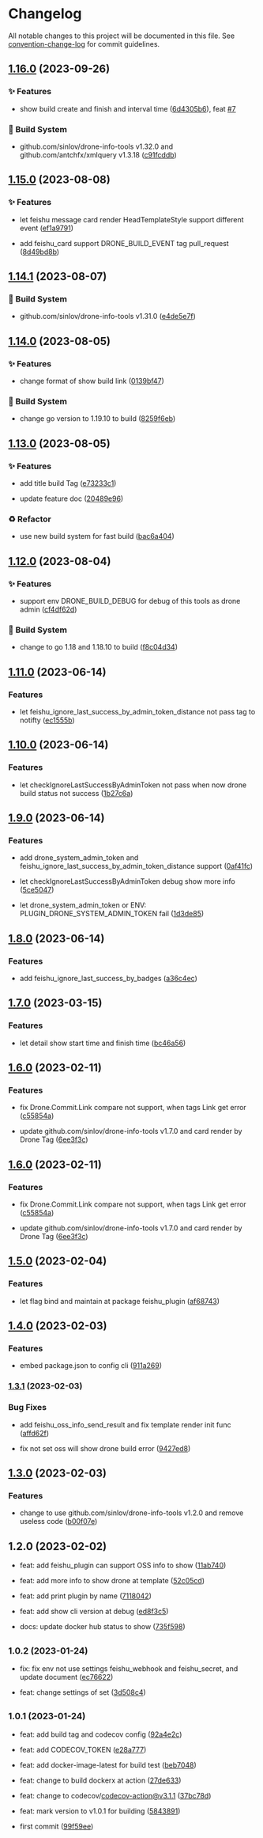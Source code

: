 # Changelog

All notable changes to this project will be documented in this file. See [convention-change-log](https://github.com/convention-change/convention-change-log) for commit guidelines.

## [1.16.0](https://github.com/sinlov/drone-feishu-group-robot/compare/1.15.0...v1.16.0) (2023-09-26)

### ✨ Features

* show build create and finish and interval time ([6d4305b6](https://github.com/sinlov/drone-feishu-group-robot/commit/6d4305b666b3c00bbf82b2ee6e1e92b280f26c08)), feat [#7](https://github.com/sinlov/drone-feishu-group-robot/issues/7)

### 👷‍ Build System

* github.com/sinlov/drone-info-tools v1.32.0 and github.com/antchfx/xmlquery v1.3.18 ([c91fcddb](https://github.com/sinlov/drone-feishu-group-robot/commit/c91fcddbdddde74b5926d31cb2698e91fc2ac88c))

## [1.15.0](https://github.com/sinlov/drone-feishu-group-robot/compare/1.14.1...v1.15.0) (2023-08-08)

### ✨ Features

* let feishu message card render HeadTemplateStyle support different event ([ef1a9791](https://github.com/sinlov/drone-feishu-group-robot/commit/ef1a97916f270230a3de438e87c09c7c600fe456))

* add feishu_card support DRONE_BUILD_EVENT tag pull_request ([8d49bd8b](https://github.com/sinlov/drone-feishu-group-robot/commit/8d49bd8b8d03875eeafbed3ad9a690848eb53d5b))

## [1.14.1](https://github.com/sinlov/drone-feishu-group-robot/compare/1.14.0...v1.14.1) (2023-08-07)

### 👷‍ Build System

* github.com/sinlov/drone-info-tools v1.31.0 ([e4de5e7f](https://github.com/sinlov/drone-feishu-group-robot/commit/e4de5e7f3dafdfa391d7e310a2e344c3bf2dd0a5))

## [1.14.0](https://github.com/sinlov/drone-feishu-group-robot/compare/1.13.0...v1.14.0) (2023-08-05)

### ✨ Features

* change format of show build link ([0139bf47](https://github.com/sinlov/drone-feishu-group-robot/commit/0139bf474ff4053a3684a2da8d760312f2e13e07))

### 👷‍ Build System

* change go version to 1.19.10 to build ([8259f6eb](https://github.com/sinlov/drone-feishu-group-robot/commit/8259f6ebb5ae37562ffabd719d88e42e045da4da))

## [1.13.0](https://github.com/sinlov/drone-feishu-group-robot/compare/1.12.0...v1.13.0) (2023-08-05)

### ✨ Features

* add title build Tag ([e73233c1](https://github.com/sinlov/drone-feishu-group-robot/commit/e73233c1778f162fb062e173f3935738e9c35c02))

* update feature doc ([20489e96](https://github.com/sinlov/drone-feishu-group-robot/commit/20489e96d8ce18fdbafcf213ebb4b787fa2c91bd))

### ♻ Refactor

* use new build system for fast build ([bac6a404](https://github.com/sinlov/drone-feishu-group-robot/commit/bac6a40437792b6ca06eed303e9cc06cf04300d1))

## [1.12.0](https://github.com/sinlov/drone-feishu-group-robot/compare/1.11.0...v1.12.0) (2023-08-04)

### ✨ Features

* support env DRONE_BUILD_DEBUG for debug of this tools as drone admin ([cf4df62d](https://github.com/sinlov/drone-feishu-group-robot/commit/cf4df62ddd2a9d66a4a4e4cff73781beb3f455bd))

### 👷‍ Build System

* change to go 1.18 and 1.18.10 to build ([f8c04d34](https://github.com/sinlov/drone-feishu-group-robot/commit/f8c04d341be92feea0bb0d869e7f8a81197e2642))

## [1.11.0](https://github.com/sinlov/drone-feishu-group-robot/compare/v1.10.0...v1.11.0) (2023-06-14)

### Features

* let feishu_ignore_last_success_by_admin_token_distance not pass tag to notifty ([ec1555b](https://github.com/sinlov/drone-feishu-group-robot/commit/ec1555bce120d9d24c910076ae1d38d83d45fc9b))

## [1.10.0](https://github.com/sinlov/drone-feishu-group-robot/compare/v1.9.0...v1.10.0) (2023-06-14)

### Features

* let checkIgnoreLastSuccessByAdminToken not pass when now drone build status not success ([1b27c6a](https://github.com/sinlov/drone-feishu-group-robot/commit/1b27c6a7f80ad2dc488360a627067fce82e9e3b0))

## [1.9.0](https://github.com/sinlov/drone-feishu-group-robot/compare/v1.8.0...v1.9.0) (2023-06-14)

### Features

* add drone_system_admin_token and feishu_ignore_last_success_by_admin_token_distance support ([0af41fc](https://github.com/sinlov/drone-feishu-group-robot/commit/0af41fcdf8dea1ae1cac61857ea736b2657fd52c))

* let checkIgnoreLastSuccessByAdminToken debug show more info ([5ce5047](https://github.com/sinlov/drone-feishu-group-robot/commit/5ce5047c0ed02010204fa7e75562495e8b42f9e9))

* let drone_system_admin_token or ENV: PLUGIN_DRONE_SYSTEM_ADMIN_TOKEN fail ([1d3de85](https://github.com/sinlov/drone-feishu-group-robot/commit/1d3de85a3795bde99a5b919526e3ef82f17160ab))

## [1.8.0](https://github.com/sinlov/drone-feishu-group-robot/compare/v1.7.0...v1.8.0) (2023-06-14)

### Features

* add feishu_ignore_last_success_by_badges ([a36c4ec](https://github.com/sinlov/drone-feishu-group-robot/commit/a36c4ec1f25eed6101a0965d9689777d44bfa7f0))

## [1.7.0](https://github.com/sinlov/drone-feishu-group-robot/compare/v1.6.0...v1.7.0) (2023-03-15)

### Features

* let detail show start time and finish time ([bc46a56](https://github.com/sinlov/drone-feishu-group-robot/commit/bc46a5691c8c627d5614e8d7819c2a710f4c679d))

## [1.6.0](https://github.com/sinlov/drone-feishu-group-robot/compare/v1.5.0...v1.6.0) (2023-02-11)

### Features

* fix Drone.Commit.Link compare not support, when tags Link get error ([c55854a](https://github.com/sinlov/drone-feishu-group-robot/commit/c55854acf74887699b754ff51ef8859937665087))

* update github.com/sinlov/drone-info-tools v1.7.0 and card render by Drone Tag ([6ee3f3c](https://github.com/sinlov/drone-feishu-group-robot/commit/6ee3f3cf01459e68aa97ece2358aed0973d2ff96))

## [1.6.0](https://github.com/sinlov/drone-feishu-group-robot/compare/v1.5.0...v1.6.0) (2023-02-11)

### Features

* fix Drone.Commit.Link compare not support, when tags Link get error ([c55854a](https://github.com/sinlov/drone-feishu-group-robot/commit/c55854acf74887699b754ff51ef8859937665087))

* update github.com/sinlov/drone-info-tools v1.7.0 and card render by Drone Tag ([6ee3f3c](https://github.com/sinlov/drone-feishu-group-robot/commit/6ee3f3cf01459e68aa97ece2358aed0973d2ff96))

## [1.5.0](https://github.com/sinlov/drone-feishu-group-robot/compare/v1.4.0...v1.5.0) (2023-02-04)

### Features

* let flag bind and maintain at package feishu_plugin ([af68743](https://github.com/sinlov/drone-feishu-group-robot/commit/af687439627de513eb54750241252aa0de0d8b8c))

## [1.4.0](https://github.com/sinlov/drone-feishu-group-robot/compare/v1.3.1...v1.4.0) (2023-02-03)

### Features

* embed package.json to config cli ([911a269](https://github.com/sinlov/drone-feishu-group-robot/commit/911a26938ce2e81aae62e90d59523e9bb5e5e232))

### [1.3.1](https://github.com/sinlov/drone-feishu-group-robot/compare/v1.3.0...v1.3.1) (2023-02-03)

### Bug Fixes

* add feishu_oss_info_send_result and fix template render init func ([affd62f](https://github.com/sinlov/drone-feishu-group-robot/commit/affd62f18aae34fb7d4b6ea3c7715de043847f1c))

* fix not set oss will show drone build error ([9427ed8](https://github.com/sinlov/drone-feishu-group-robot/commit/9427ed8b45a4f67df5da87cee8caa72763538b7b))

## [1.3.0](https://github.com/sinlov/drone-feishu-group-robot/compare/v1.2.0...v1.3.0) (2023-02-03)

### Features

* change to use github.com/sinlov/drone-info-tools v1.2.0 and remove useless code ([b00f07e](https://github.com/sinlov/drone-feishu-group-robot/commit/b00f07e93d2f484a0bbac666185ca2af6f9ec465))

## 1.2.0 (2023-02-02)

* feat: add feishu_plugin can support OSS info to show ([11ab740](https://github.com/sinlov/drone-feishu-group-robot/commit/11ab740))

* feat: add more info to show drone at template ([52c05cd](https://github.com/sinlov/drone-feishu-group-robot/commit/52c05cd))

* feat: add print plugin by name ([7118042](https://github.com/sinlov/drone-feishu-group-robot/commit/7118042))

* feat: add show cli version at debug ([ed8f3c5](https://github.com/sinlov/drone-feishu-group-robot/commit/ed8f3c5))

* docs: update docker hub status to show ([735f598](https://github.com/sinlov/drone-feishu-group-robot/commit/735f598))

## <small>1.0.2 (2023-01-24)</small>

* fix: fix env not use settings feishu_webhook and feishu_secret, and update document ([ec76622](https://github.com/sinlov/drone-feishu-group-robot/commit/ec76622))

* feat: change settings of set ([3d508c4](https://github.com/sinlov/drone-feishu-group-robot/commit/3d508c4))

## <small>1.0.1 (2023-01-24)</small>

* feat: add build tag and codecov config ([92a4e2c](https://github.com/sinlov/drone-feishu-group-robot/commit/92a4e2c))

* feat: add CODECOV_TOKEN ([e28a777](https://github.com/sinlov/drone-feishu-group-robot/commit/e28a777))

* feat: add docker-image-latest for build test ([beb7048](https://github.com/sinlov/drone-feishu-group-robot/commit/beb7048))

* feat: change to build dockerx at action ([27de633](https://github.com/sinlov/drone-feishu-group-robot/commit/27de633))

* feat: change to codecov/codecov-action@v3.1.1 ([37bc78d](https://github.com/sinlov/drone-feishu-group-robot/commit/37bc78d))

* feat: mark version to v1.0.1 for building ([5843891](https://github.com/sinlov/drone-feishu-group-robot/commit/5843891))

* first commit ([99f59ee](https://github.com/sinlov/drone-feishu-group-robot/commit/99f59ee))
